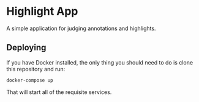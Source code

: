 # Highlight App

A simple application for judging annotations and highlights.

## Deploying
If you have Docker installed, the only thing you should need to do is clone this repository and run:

```sh
docker-compose up
```

That will start all of the requisite services.
